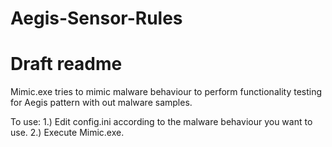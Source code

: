 # Aegis-Sensor-Rules
# Draft readme
Mimic.exe tries to mimic malware behaviour to perform functionality testing for Aegis pattern with out malware samples.

To use:
1.) Edit config.ini according to the malware behaviour you want to use.
2.) Execute Mimic.exe.
